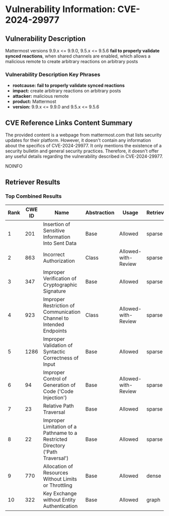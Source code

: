 # Vulnerability Information: CVE-2024-29977

## Vulnerability Description
Mattermost versions 9.9.x <= 9.9.0, 9.5.x <= 9.5.6 **fail to properly validate synced reactions**, when shared channels are enabled, which allows a malicious remote to create arbitrary reactions on arbitrary posts

### Vulnerability Description Key Phrases
- **rootcause:** **fail to properly validate synced reactions**
- **impact:** create arbitrary reactions on arbitrary posts
- **attacker:** malicious remote
- **product:** Mattermost
- **version:** 9.9.x <= 9.9.0 and 9.5.x <= 9.5.6

## CVE Reference Links Content Summary
The provided content is a webpage from mattermost.com that lists security updates for their platform. However, it doesn't contain any information about the specifics of CVE-2024-29977. It only mentions the existence of a security bulletin and general security practices. Therefore, it doesn't offer any useful details regarding the vulnerability described in CVE-2024-29977.

NOINFO

## Retriever Results

### Top Combined Results

| Rank | CWE ID | Name | Abstraction | Usage  | Retrievers | Individual Scores |
|------|--------|------|-------------|-------|------------|-------------------|
| 1 | 201 | Insertion of Sensitive Information Into Sent Data | Base | Allowed | sparse | 0.226 |
| 2 | 863 | Incorrect Authorization | Class | Allowed-with-Review | sparse | 0.206 |
| 3 | 347 | Improper Verification of Cryptographic Signature | Base | Allowed | sparse | 0.196 |
| 4 | 923 | Improper Restriction of Communication Channel to Intended Endpoints | Class | Allowed-with-Review | sparse | 0.196 |
| 5 | 1286 | Improper Validation of Syntactic Correctness of Input | Base | Allowed | sparse | 0.195 |
| 6 | 94 | Improper Control of Generation of Code ('Code Injection') | Base | Allowed-with-Review | sparse | 0.191 |
| 7 | 23 | Relative Path Traversal | Base | Allowed | sparse | 0.188 |
| 8 | 22 | Improper Limitation of a Pathname to a Restricted Directory ('Path Traversal') | Base | Allowed | sparse | 0.187 |
| 9 | 770 | Allocation of Resources Without Limits or Throttling | Base | Allowed | dense | 0.492 |
| 10 | 322 | Key Exchange without Entity Authentication | Base | Allowed | graph | 0.002 |

